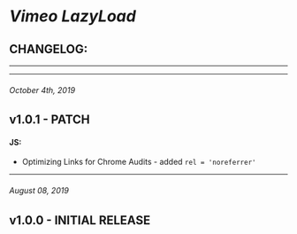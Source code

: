 # *Vimeo LazyLoad*
## CHANGELOG:


********************************************************************************
********************************************************************************
###### October 4th, 2019
## v1.0.1 - PATCH

#### JS:
- Optimizing Links for Chrome Audits - added `rel = 'noreferrer'`


********************************************************************************
###### August 08, 2019
## v1.0.0 - INITIAL RELEASE
